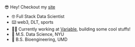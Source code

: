 :sunglasses: Hey! Checkout my [site](https://www.petersim.one)
- :nerd_face: Full Stack Data Scientist
- :keyboard: web3, DLT, sports
- :man_office_worker: Currently working at [Variable](https://variable.space), building some cool stuffs!
- :school_satchel: M.S. Data Science, NYU
- :school_satchel: B.S. Bioengineering, UMD
